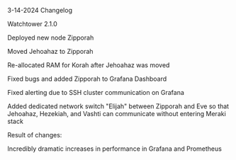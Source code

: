 3-14-2024 Changelog

Watchtower 2.1.0

Deployed new node Zipporah

Moved Jehoahaz to Zipporah

Re-allocated RAM for Korah after Jehoahaz was moved

Fixed bugs and added Zipporah to Grafana Dashboard

Fixed alerting due to SSH cluster communication on Grafana

Added dedicated network switch "Elijah" between Zipporah and Eve so that Jehoahaz, Hezekiah, and Vashti can communicate without entering Meraki stack

Result of changes:

Incredibly dramatic increases in performance in Grafana and Prometheus
